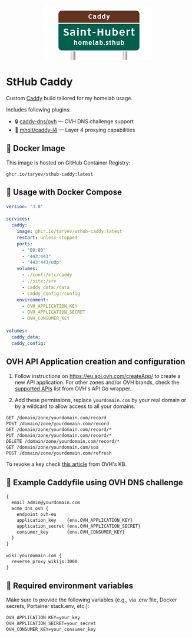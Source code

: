 <center>

![](.github/sthub-caddy.png)
</center>

# StHub Caddy

Custom [Caddy](https://github.com/caddyserver/caddy) build tailored for my homelab usage.   

Includes following plugins:
- 🔒 [caddy-dns/ovh](https://github.com/caddy-dns/ovh) — OVH DNS challenge support
- 🔁 [mholt/caddy-l4](https://github.com/mholt/caddy-l4) — Layer 4 proxying capabilities

## 🐳 Docker Image

This image is hosted on GitHub Container Registry:

```
ghcr.io/taryev/sthub-caddy:latest
```

## 🚀 Usage with Docker Compose

```yaml
version: '3.8'

services:
  caddy:
    image: ghcr.io/taryev/sthub-caddy:latest
    restart: unless-stopped
    ports:
      - "80:80"
      - "443:443"
      - "443:443/udp"
    volumes:
      - ./conf:/etc/caddy
      - ./site:/srv
      - caddy_data:/data
      - caddy_config:/config
    environment:
      - OVH_APPLICATION_KEY
      - OVH_APPLICATION_SECRET
      - OVH_CONSUMER_KEY

volumes:
  caddy_data:
  caddy_config:
```

## OVH API Application creation and configuration
1. Follow instructions on https://eu.api.ovh.com/createApp/ to create a new API application. For other zones and/or OVH brands, check the [supported APIs](https://github.com/ovh/go-ovh?tab=readme-ov-file#supported-apis) list from OVH's API Go wrapper.

2. Add these permissions, replace `yourdomain.com` by your real domain or by a wildcard to allow access to all your domains.
```
GET /domain/zone/yourdomain.com/record
POST /domain/zone/yourdomain.com/record
GET /domain/zone/yourdomain.com/record/*
PUT /domain/zone/yourdomain.com/record/*
DELETE /domain/zone/yourdomain.com/record/*
GET /domain/zone/yourdomain.com/soa
POST /domain/zone/yourdomain.com/refresh
```

To revoke a key check [this article](https://help.ovhcloud.com/csm/en-gb-api-getting-started-ovhcloud-api?id=kb_article_view&sysparm_article=KB0042784) from OVH's KB.

## 🧪 Example Caddyfile using OVH DNS challenge
```
{
  email admin@yourdomain.com
  acme_dns ovh {
    endpoint ovh-eu
    application_key    {env.OVH_APPLICATION_KEY}
    application_secret {env.OVH_APPLICATION_SECRET}
    consumer_key       {env.OVH_CONSUMER_KEY}
  }
}

wiki.yourdomain.com {
  reverse_proxy wikijs:3000
}
```

## 🔐 Required environment variables

Make sure to provide the following variables (e.g., via .env file, Docker secrets, Portainer stack.env, etc.):

```env
OVH_APPLICATION_KEY=your_key
OVH_APPLICATION_SECRET=your_secret
OVH_CONSUMER_KEY=your_consumer_key
```